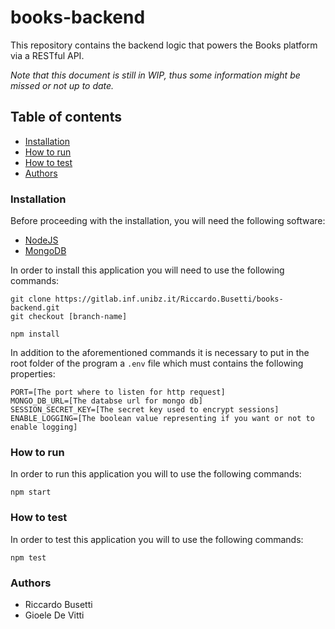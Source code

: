 # books-backend
This repository contains the backend logic that powers the Books platform via a RESTful API.

_Note that this document is still in WIP, thus some information might be missed or not up to date._
## Table of contents
* [Installation](#installation)
* [How to run](#how-to-run)
* [How to test](#how-to-test)
* [Authors](#authors)
### Installation
Before proceeding with the installation, you will need the following software:
* [NodeJS](https://nodejs.org)
* [MongoDB](https://www.mongodb.com/try/download/community)

In order to install this application you will need to use the following commands:
```shell
git clone https://gitlab.inf.unibz.it/Riccardo.Busetti/books-backend.git
git checkout [branch-name]

npm install
```

In addition to the aforementioned commands it is necessary to put in the root folder of the
program a `.env` file which must contains the following properties:
```dotenv
PORT=[The port where to listen for http request]
MONGO_DB_URL=[The databse url for mongo db]
SESSION_SECRET_KEY=[The secret key used to encrypt sessions]
ENABLE_LOGGING=[The boolean value representing if you want or not to enable logging]
```
### How to run
In order to run this application you will to use the following commands:
```shell
npm start
```
### How to test
In order to test this application you will to use the following commands:
```shell
npm test
```
### Authors
* Riccardo Busetti
* Gioele De Vitti
